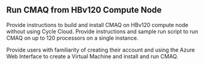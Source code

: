 ## Run CMAQ from HBv120 Compute Node

Provide instructions to build and install CMAQ on HBv120 compute node without using Cycle Cloud.
Provide instructions and sample run script to run CMAQ on up to 120 processors on a single instance.

Provide users with familiarity of creating their account and using the Azure Web Interface to create a Virtual Machine and install and run CMAQ.
